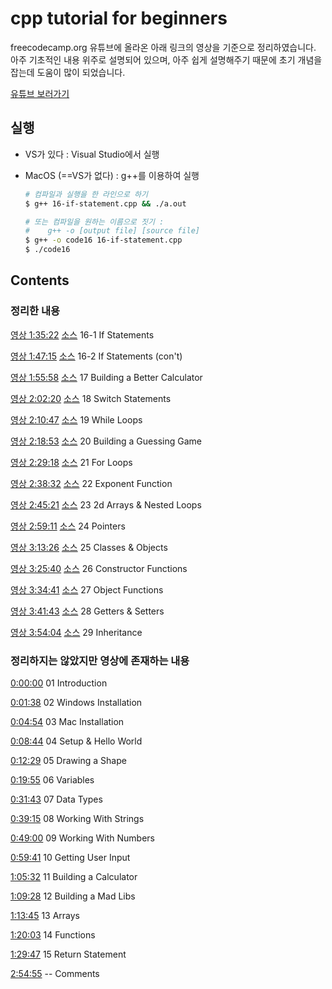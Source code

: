# cpp tutorial for beginners

freecodecamp.org 유튜브에 올라온 아래 링크의 영상을 기준으로 정리하였습니다. 아주 기초적인 내용 위주로 설명되어 있으며, 아주 쉽게 설명해주기 때문에 초기 개념을 잡는데 도움이 많이 되었습니다.

[유튜브 보러가기](https://www.youtube.com/watch?v=vLnPwxZdW4Y)


## 실행

- VS가 있다 : Visual Studio에서 실행

- MacOS (==VS가 없다) : g++를 이용하여 실행

  ```bash
  # 컴파일과 실행을 한 라인으로 하기
  $ g++ 16-if-statement.cpp && ./a.out
  
  # 또는 컴파일을 원하는 이름으로 짓기 :
  #    g++ -o [output file] [source file]
  $ g++ -o code16 16-if-statement.cpp
  $ ./code16
  ```


## Contents

### 정리한 내용

[영상 1:35:22](https://www.youtube.com/watch?v=vLnPwxZdW4Y&t=5722s)  [소스](./16-if-statement.cpp) 16-1 If Statements

[영상 1:47:15](https://www.youtube.com/watch?v=vLnPwxZdW4Y&t=6435s)  [소스](./16-if-statement.cpp) 16-2 If Statements (con't)

[영상 1:55:58](https://www.youtube.com/watch?v=vLnPwxZdW4Y&t=6958s)  [소스](./17-better-calc.cpp) 17 Building a Better Calculator

[영상 2:02:20](https://www.youtube.com/watch?v=vLnPwxZdW4Y&t=7340s)  [소스](./18-switch-statements.cpp) 18 Switch Statements

[영상 2:10:47](https://www.youtube.com/watch?v=vLnPwxZdW4Y&t=7847s)  [소스](./19-while-loop.cpp) 19 While Loops

[영상 2:18:53](https://www.youtube.com/watch?v=vLnPwxZdW4Y&t=8333s)  [소스](./20-guessing-game.cpp) 20 Building a Guessing Game

[영상 2:29:18](https://www.youtube.com/watch?v=vLnPwxZdW4Y&t=8958s)  [소스](./21-for-loop.cpp) 21 For Loops

[영상 2:38:32](https://www.youtube.com/watch?v=vLnPwxZdW4Y&t=9512s)  [소스](./22-exponent-function.cpp) 22 Exponent Function

[영상 2:45:21](https://www.youtube.com/watch?v=vLnPwxZdW4Y&t=9921s)  [소스](./23-2d-array-and-nested-loops.cpp) 23 2d Arrays & Nested Loops

[영상 2:59:11](https://www.youtube.com/watch?v=vLnPwxZdW4Y&t=10751s)  [소스](./24-pointers.cpp) 24 Pointers

[영상 3:13:26](https://www.youtube.com/watch?v=vLnPwxZdW4Y&t=11606s)  [소스](./25-classes-and-objects.cpp) 25 Classes & Objects

[영상 3:25:40](https://www.youtube.com/watch?v=vLnPwxZdW4Y&t=12340s)  [소스](./26-constructor-functions.cpp) 26 Constructor Functions

[영상 3:34:41](https://www.youtube.com/watch?v=vLnPwxZdW4Y&t=12881s)  [소스](./27-object-functions.cpp) 27 Object Functions

[영상 3:41:43](https://www.youtube.com/watch?v=vLnPwxZdW4Y&t=13303s)  [소스](./28-getters-and-setters.cpp) 28 Getters & Setters

[영상 3:54:04](https://www.youtube.com/watch?v=vLnPwxZdW4Y&t=14044s)  [소스](./29-inheritance.cpp) 29 Inheritance


### 정리하지는 않았지만 영상에 존재하는 내용

[0:00:00](https://www.youtube.com/watch?v=vLnPwxZdW4Y&t=0s) 01 Introduction

[0:01:38](https://www.youtube.com/watch?v=vLnPwxZdW4Y&t=98s) 02 Windows Installation

[0:04:54](https://www.youtube.com/watch?v=vLnPwxZdW4Y&t=294s) 03 Mac Installation

[0:08:44](https://www.youtube.com/watch?v=vLnPwxZdW4Y&t=524s) 04 Setup & Hello World

[0:12:29](https://www.youtube.com/watch?v=vLnPwxZdW4Y&t=749s) 05 Drawing a Shape

[0:19:55](https://www.youtube.com/watch?v=vLnPwxZdW4Y&t=1195s) 06 Variables

[0:31:43](https://www.youtube.com/watch?v=vLnPwxZdW4Y&t=1903s) 07 Data Types

[0:39:15](https://www.youtube.com/watch?v=vLnPwxZdW4Y&t=2355s) 08 Working With Strings

[0:49:00](https://www.youtube.com/watch?v=vLnPwxZdW4Y&t=2940s) 09 Working With Numbers

[0:59:41](https://www.youtube.com/watch?v=vLnPwxZdW4Y&t=3581s) 10 Getting User Input

[1:05:32](https://www.youtube.com/watch?v=vLnPwxZdW4Y&t=3932s) 11 Building a Calculator

[1:09:28](https://www.youtube.com/watch?v=vLnPwxZdW4Y&t=4168s) 12 Building a Mad Libs

[1:13:45](https://www.youtube.com/watch?v=vLnPwxZdW4Y&t=4425s) 13 Arrays

[1:20:03](https://www.youtube.com/watch?v=vLnPwxZdW4Y&t=4803s) 14 Functions

[1:29:47](https://www.youtube.com/watch?v=vLnPwxZdW4Y&t=5387s) 15 Return Statement

[2:54:55](https://www.youtube.com/watch?v=vLnPwxZdW4Y&t=10495s) -- Comments